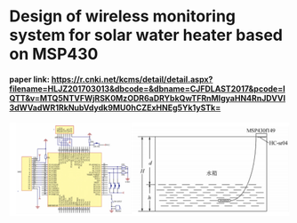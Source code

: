 # Design of wireless monitoring system for solar water heater based on MSP430
#### paper link: https://r.cnki.net/kcms/detail/detail.aspx?filename=HLJZ201703013&dbcode=&dbname=CJFDLAST2017&pcode=IQTT&v=MTQ5NTVFWjRSK0MzODR6aDRYbkQwTFRnMlgyaHN4RnJDVVI3dWVadWR1RkNubVdydk9MU0hCZExHNEg5Yk1ySTk=
![avatar](./pic/msp.png)
